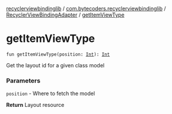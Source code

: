 [recyclerviewbindinglib](../../index.md) / [com.bytecoders.recyclerviewbindinglib](../index.md) / [RecyclerViewBindingAdapter](index.md) / [getItemViewType](./get-item-view-type.md)

# getItemViewType

`fun getItemViewType(position: `[`Int`](https://kotlinlang.org/api/latest/jvm/stdlib/kotlin/-int/index.html)`): `[`Int`](https://kotlinlang.org/api/latest/jvm/stdlib/kotlin/-int/index.html)

Get the layout id for a given class model

### Parameters

`position` - Where to fetch the model

**Return**
Layout resource

